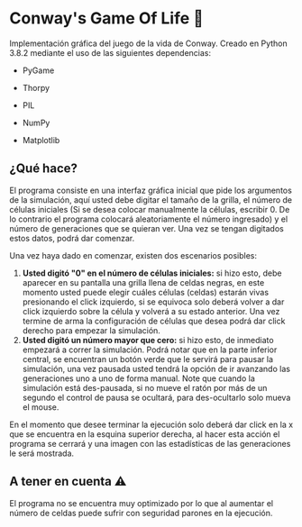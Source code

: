 # Conway's Game Of Life 🔲
Implementación gráfica del juego de la vida de Conway. Creado en Python 3.8.2 mediante el uso de las siguientes dependencias:

- PyGame

- Thorpy

- PIL

- NumPy

- Matplotlib

## ¿Qué hace?

El programa consiste en una interfaz gráfica inicial que pide los argumentos de la simulación, aquí usted debe digitar el tamaño de la grilla, el número de células iniciales (Si se desea colocar manualmente la células, escribir 0. De lo contrario el programa colocará aleatoriamente el número ingresado) y el número de generaciones que se quieran ver. Una vez se tengan digitados estos datos, podrá dar comenzar.

Una vez haya dado en comenzar, existen dos escenarios posibles:

1. **Usted digitó "0" en el número de células iniciales:** si hizo esto, debe aparecer en su pantalla una grilla llena de celdas negras, en este momento usted puede elegir cuáles células (celdas) estarán vivas presionando el click izquierdo, si se equivoca solo deberá volver a dar click izquierdo sobre la célula y volverá a su estado anterior. Una vez termine de arma la configuración de células que desea podrá dar click derecho para empezar la simulación.
2. **Usted digitó un número mayor que cero:** si hizo esto, de inmediato empezará a correr la simulación. Podrá notar que en la parte inferior central, se encuentran un botón verde que le servirá para pausar la simulación, una vez pausada usted tendrá la opción de ir avanzando las generaciones uno a uno de forma manual. Note que cuando la simulación está des-pausada, si no mueve el ratón por más de un segundo el control de pausa se ocultará, para des-ocultarlo solo mueva el mouse.

En el momento que desee terminar la ejecución solo deberá dar click en la x que se encuentra en la esquina superior derecha, al hacer esta acción el programa se cerrará y una imagen con las estadísticas de las generaciones le será mostrada.

## A tener en cuenta ⚠

El programa no se encuentra muy optimizado por lo que al aumentar el número de celdas puede sufrir con seguridad parones en la ejecución.